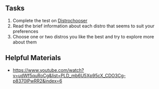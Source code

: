 ## Tasks

1. Complete the test on [Distrochooser](https://distrochooser.de/en/)
2. Read the brief information about each distro that seems to suit your preferences
3. Choose one or two distros you like the best and try to explore more about them


## Helpful Materials
- https://www.youtube.com/watch?v=udWf5quRoCg&list=PLD_mb6U5Xp95cX_CDO3Cg-p8370lPwRR2&index=6
